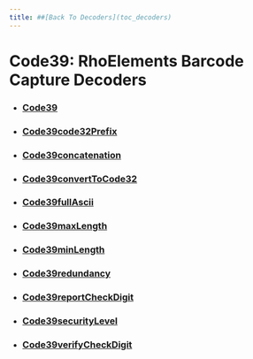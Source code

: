 ```yaml
---
title: ##[Back To Decoders](toc_decoders)
---
```

Code39: RhoElements Barcode Capture Decoders
===

* ### [Code39](code39)

* ### [Code39code32Prefix](Code39Code32Prefix)

* ### [Code39concatenation](Code39concatenation)

* ### [Code39convertToCode32](Code39ConvertToCode32)

* ### [Code39fullAscii](Code39FullASCII)

* ### [Code39maxLength](Code39MaxLength)

* ### [Code39minLength](Code39MinLength)

* ### [Code39redundancy](Code39Redundancy)

* ### [Code39reportCheckDigit](Code39ReportCheckDigit)

* ### [Code39securityLevel](Code39securityLevel)

* ### [Code39verifyCheckDigit](Code39VerifyCheckDigit)

